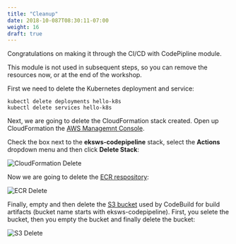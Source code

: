 ```yaml
---
title: "Cleanup"
date: 2018-10-087T08:30:11-07:00
weight: 16
draft: true
---
```


Congratulations on making it through the CI/CD with CodePipline module.

This module is not used in subsequent steps, so you can remove the resources now, or at the end of the workshop.

First we need to delete the Kubernetes deployment and service:

```
kubectl delete deployments hello-k8s
kubectl delete services hello-k8s
```

Next, we are going to delete the CloudFormation stack created. Open up CloudFormation the [AWS Managemnt Console](https://console.aws.amazon.com/cloudformation).

Check the box next to the **eksws-codepipeline** stack, select the **Actions** dropdown menu and then click **Delete Stack**:

![CloudFormation Delete](/images/codepipeline/cloudformation_delete.png)

Now we are going to delete the [ECR respository](https://console.aws.amazon.com/ecs/home#/repositories):

![ECR Delete](/images/codepipeline/ecr_delete.png)

Finally, empty and then delete the [S3 bucket](https://s3.console.aws.amazon.com/s3/home) used by CodeBuild for build artifacts (bucket name starts with eksws-codepipeline). First,
you selete the bucket, then you empty the bucket and finally delete the bucket:

![S3 Delete](/images/codepipeline/s3_delete.png)

